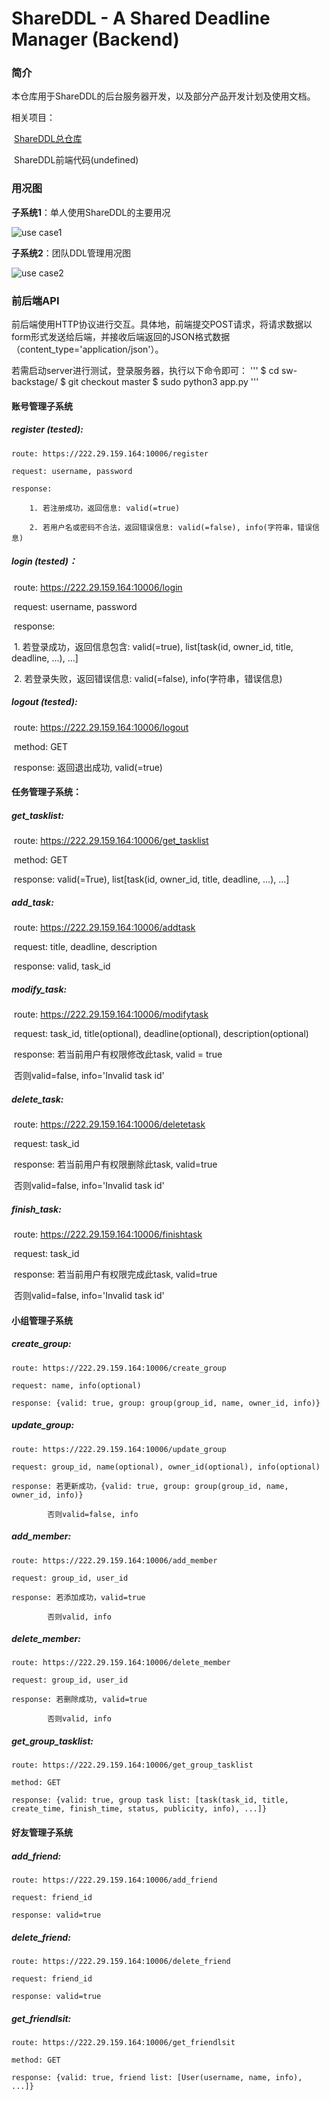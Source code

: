 # ShareDDL - A Shared Deadline Manager (Backend)

### 简介

本仓库用于ShareDDL的后台服务器开发，以及部分产品开发计划及使用文档。

相关项目：

​	[ShareDDL总仓库](https://github.com/ktxlh/sw-gp4)

​	ShareDDL前端代码(undefined)	



### 用况图

**子系统1**：单人使用ShareDDL的主要用况

![use case1](https://github.com/sunyuqi148/sw-backstage/tree/master/data/image/UseCase1.jpg)

**子系统2**：团队DDL管理用况图

![use case2](https://github.com/sunyuqi148/sw-backstage/tree/master/data/image/UseCase2.jpg)

### 前后端API

前后端使用HTTP协议进行交互。具体地，前端提交POST请求，将请求数据以form形式发送给后端，并接收后端返回的JSON格式数据（content_type='application/json'）。

若需启动server进行测试，登录服务器，执行以下命令即可：
'''
$ cd sw-backstage/
$ git checkout master
$ sudo python3 app.py
'''


#### 账号管理子系统

##### register (tested):

	route: https://222.29.159.164:10006/register
	
	request: username, password
	
	response: 
	
		1. 若注册成功，返回信息: valid(=true)
	
		2. 若用户名或密码不合法，返回错误信息: valid(=false), info(字符串，错误信息)

##### login (tested)：

​	route: https://222.29.159.164:10006/login

​	request: username, password

​	response: 

​		1. 若登录成功，返回信息包含: valid(=true), list[task(id, owner_id, title, deadline, ...), ...]

​		2. 若登录失败，返回错误信息: valid(=false), info(字符串，错误信息)

##### logout (tested):

​	route: https://222.29.159.164:10006/logout

​	method: GET

​	response: 返回退出成功, valid(=true)

#### 任务管理子系统：

##### get_tasklist:

​	route: https://222.29.159.164:10006/get_tasklist

​	method: GET

​	response: valid(=True), list[task(id, owner_id, title, deadline, ...), ...]

##### add_task:

​	route: https://222.29.159.164:10006/addtask

​	request: title, deadline, description

​	response: valid, task_id

##### modify_task:

​	route: https://222.29.159.164:10006/modifytask

​	request: task_id, title(optional), deadline(optional), description(optional)

​	response: 若当前用户有权限修改此task, valid = true

​			 否则valid=false, info='Invalid task id'

##### delete_task:

​	route: https://222.29.159.164:10006/deletetask

​	request: task_id

​	response: 若当前用户有权限删除此task, valid=true

​			否则valid=false, info='Invalid task id'

##### finish_task:

​	route: https://222.29.159.164:10006/finishtask

​	request: task_id

​	response: 若当前用户有权限完成此task, valid=true

​			否则valid=false, info='Invalid task id'

#### 小组管理子系统

##### create_group:

	route: https://222.29.159.164:10006/create_group
	
	request: name, info(optional)
	
	response: {valid: true, group: group(group_id, name, owner_id, info)}
	
##### update_group:

	route: https://222.29.159.164:10006/update_group
	
	request: group_id, name(optional), owner_id(optional), info(optional)
	
	response: 若更新成功，{valid: true, group: group(group_id, name, owner_id, info)}
	
			否则valid=false, info
			
##### add_member:

	route: https://222.29.159.164:10006/add_member
	
	request: group_id, user_id
	
	response: 若添加成功，valid=true
			
			否则valid, info
	
##### delete_member:

	route: https://222.29.159.164:10006/delete_member
	
	request: group_id, user_id
	
	response: 若删除成功, valid=true
	
			否则valid, info

##### get_group_tasklist:

	route: https://222.29.159.164:10006/get_group_tasklist
	
	method: GET
	
	response: {valid: true, group task list: [task(task_id, title, create_time, finish_time, status, publicity, info), ...]}
			
#### 好友管理子系统

##### add_friend:

	route: https://222.29.159.164:10006/add_friend
	
	request: friend_id
	
	response: valid=true
	
##### delete_friend:

	route: https://222.29.159.164:10006/delete_friend
	
	request: friend_id
	
	response: valid=true
	
##### get_friendlsit:

	route: https://222.29.159.164:10006/get_friendlsit
	
	method: GET
	
	response: {valid: true, friend list: [User(username, name, info), ...]}
	
